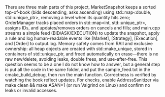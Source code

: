 There are three main parts of this project, MarketSnapshot keeps a sorted top-of-book (bids descending, asks ascending) using std::map<double, std::unique_ptr<PriceLevel>>, removing a level when its quantity hits zero; OrderManager tracks placed orders in std::map<int, std::unique_ptr<MyOrder>>, assigns IDs, and updates/removes orders on cancels and fills; and main.cpp streams a simple feed (BID/ASK/EXECUTION) to update the snapshot, apply a rule and log human-readable events like [Market], [Strategy], [Execution], and [Order] to output.log.
Memory safety comes from RAII and exclusive ownership: all heap objects are created with std::make_unique, stored in containers of std::unique_ptr, and freed automatically on erase—there is no raw new/delete, avoiding leaks, double frees, and use-after-free.
This question seems to be a one I do not know how to answer, but a general step is put all the code in the same folder, and put the sample_feed.txt in the cmake_build_debug, then run the main function.
Correctness is verified by watching the book reflect updates. For checks, enable AddressSanitizer via make clean && make ASAN=1 (or run Valgrind on Linux) and confirm no leaks or invalid accesses.
